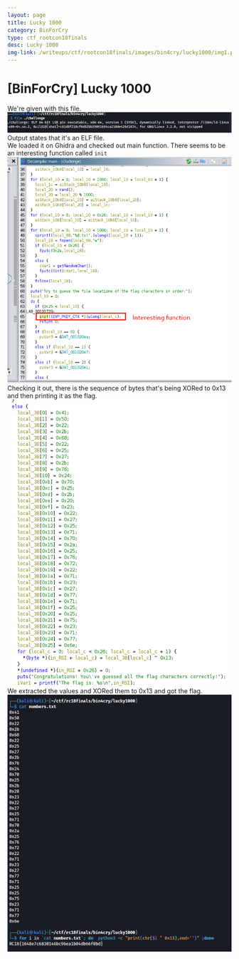 ```yaml
---
layout: page
title: Lucky 1000
category: BinForCry
type: ctf_rootcon18finals
desc: Lucky 1000
img-link: /writeups/ctf/rootcon18finals/images/bin4cry/lucky1000/img1.png
---
```



# [BinForCry] Lucky 1000
We're given with this file.<br />
![lol it didn't load](images/bin4cry/lucky1000/img1.png)<br />
Output states that it's an ELF file.<br />
We loaded it on Ghidra and checked out main function. There seems to be an interesting function called `init`<br />
![lol it didn't load](images/bin4cry/lucky1000/2.png)<br >
Checking it out, there is the sequence of bytes that's being XORed to 0x13 and then printing it as the flag.<br />
![lol it didn't load](images/bin4cry/lucky1000/3.png)<br />
We extracted the values and XORed them to 0x13 and got the flag.<br />
![lol it didn't load](images/bin4cry/lucky1000/4.png)<br />
